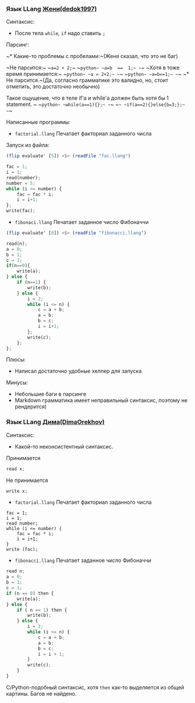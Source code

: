 ### Язык LLang [Жени(dedok1997)](https://github.com/dedok1997/fl_2020_ifmo_spr)

Синтаксис:

* После тела `while`, `if` надо ставить `;`

Парсинг:

~* Какие-то проблемы с пробелами:~(Женя сказал, что это не баг)

~Не парсится:~
~```a=2 + 2;```~
~```python~
~a=b  ==  1;~
~```~
~Хотя в тоже время принимается:~
~```python~
~a = 2+2;~
~```~
~```python~
~a=b==1;~
~```~
~* Не парсится.~(Да, согласно грамматике это валидно, но, стоит отметить, это достаточно необычно)

Такое ощущение, что в теле if'а и while'a должен быть хотя бы 1 statement. ~
~```python~
~while(a==1){};~
~```~
~```~
~if(a==2){}else{b=3;};~
~```~


Написанные программы:
* `factorial.llang` Печатает факториал заданного числа

Запуск из файла:
```haskell
(flip evaluate' [5]) <$> (readFile "fac.llang")
```

```python
fac = 1;
i = 1;
read(number);
number = 5;
while (i <= number) {
    fac = fac * i;
    i = i+1;
};
write(fac);
```
* `fibonaci.llang` Печатает заданное число Фибоначчи 

```haskell
(flip evaluate' [8]) <$> (readFile "fibonacci.llang")
```

```python
read(n);
a = 0;
b = 1;
c = 1;
if(n==0){
    write(a);
} else {
    if (n==1) {
        write(b);
    } else {
        i = 2;
        while (i <= n) {
            c = a + b;
            a = b;
            b = c;
            i = i+1;
        };
        write(c);
    };
};
```

Плюсы:

* Написал достаточно удобные хелпер для запуска

Минусы:

* Небольшие баги в парсинге
* Markdown грамматика имеет неправильный синтаксис, поэтому не рендерится)

### Язык LLang [Дима(DimaOrekhov)](https://github.com/DimaOrekhov/fl_2020_ifmo_spr)

Синтаксис:

* Какой-то неконсистентный синтаксис.

Принимается
```python
read x;
```
Не принимается
```python
write x;
```

* `factorial.llang` Печатает факториал заданного числа

```
fac = 1;
i = 1;
read number;
while (i <= number) {
    fac = fac * i;
    i = i+1;
}
write (fac);
```

* `fibonacci.llang` Печатает заданное число Фибоначчи 

```python
read n;
a = 0;
b = 1;
c = 1;
if (n == 0) then {
    write(a);
} else {
    if ( n == 1) then {
        write(b);
    } else {
        i = 2;
        while (i <= n) {
            c = a + b;
            a = b;
            b = c;
            i = i + 1;
        }
        write(c);
    }
}
```

С/Python-подобный синтаксис, хотя `then` как-то выделяется из общей картины.
Багов не найдено.
